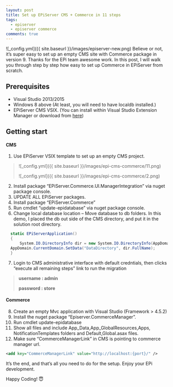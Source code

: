 ```yaml
---
layout: post
title: Set up EPiServer CMS + Commerce in 11 steps
tags:  
  - episerver
  - episerver commerce
comments: true
---
```


![_config.yml]({{ site.baseurl }}/images/episerver-new.png)
Believe or not, it’s super easy to set up an empty CMS site with Commerce package in version 9. Thanks for the EPi team awesome work. In this post, I will walk you through step by step how easy to set up Commerce in EPiServer from scratch.

## Prerequisites

* Visual Studio 2013/2015
* Windows 8 above (At least, you will need to have localdb installed.)
* EPiServer CMS VSIX. (You can install within Visual Studio Extension Manager or download from [here](https://marketplace.visualstudio.com/items?itemName=EPiServer.EpiserverCMSVisualStudioExtension))

## Getting start

#### CMS

1. Use EPiServer VSIX template to set up an empty CMS project.
  > ![_config.yml]({{ site.baseurl }}/images/epi-cms-commerce/11.png)
  >
  > ![_config.yml]({{ site.baseurl }}/images/epi-cms-commerce/2.png)
2. Install package “EPiServer.Commerce.UI.ManagerIntegration”  via nuget package console.
3. UPDATE ALL EPiServer packages.
4. Install package “EPiServer.Commerce”
5. Run cmdlet “update-epidatabase”  via nuget package console.
6. Change local database location – Move database to db folders.
In this demo, I placed the db out side of the CMS directory, and put it in the solution root directory.
```csharp
  static EPiServerApplication()
  {
      System.IO.DirectoryInfo dir = new System.IO.DirectoryInfo(AppDomain.CurrentDomain.BaseDirectory + @"\..\db\");
  AppDomain.CurrentDomain.SetData("DataDirectory", dir.FullName);
  }
```
7. Login to CMS administrative interface with default credntials, then clicks “execute all remaining steps” link to run the migration
  > **username : admin**
  >
  > **password : store**

#### Commerce
8. Create an empty Mvc application with Visual Studio (Framework > 4.5.2)
9. Install the nuget package “Episerver.CommerceManager”.
10. Run cmdlet update-epidatabase
11. Show all files and include App_Data,App_GlobalResources,Apps, NotificationTemplates folders and Default,Global.asax files.
12. Make sure “CommerceManagerLink” in CMS is pointing to commerce manager url.

```xml
<add key="CommerceManagerLink" value="http://localhost:{port}/" />
```


It’s the end, and that’s all you need to do for the setup. Enjoy your EPi development.

Happy Coding! 😇